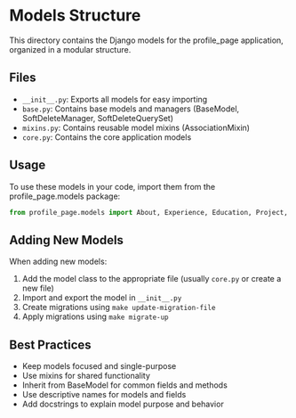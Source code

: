 # Models Structure

This directory contains the Django models for the profile_page application, organized in a modular structure.

## Files

- `__init__.py`: Exports all models for easy importing
- `base.py`: Contains base models and managers (BaseModel, SoftDeleteManager, SoftDeleteQuerySet)
- `mixins.py`: Contains reusable model mixins (AssociationMixin)
- `core.py`: Contains the core application models

## Usage

To use these models in your code, import them from the profile_page.models package:

```python
from profile_page.models import About, Experience, Education, Project, Award
```

## Adding New Models

When adding new models:

1. Add the model class to the appropriate file (usually `core.py` or create a new file)
2. Import and export the model in `__init__.py`
3. Create migrations using `make update-migration-file`
4. Apply migrations using `make migrate-up`

## Best Practices

- Keep models focused and single-purpose
- Use mixins for shared functionality
- Inherit from BaseModel for common fields and methods
- Use descriptive names for models and fields
- Add docstrings to explain model purpose and behavior